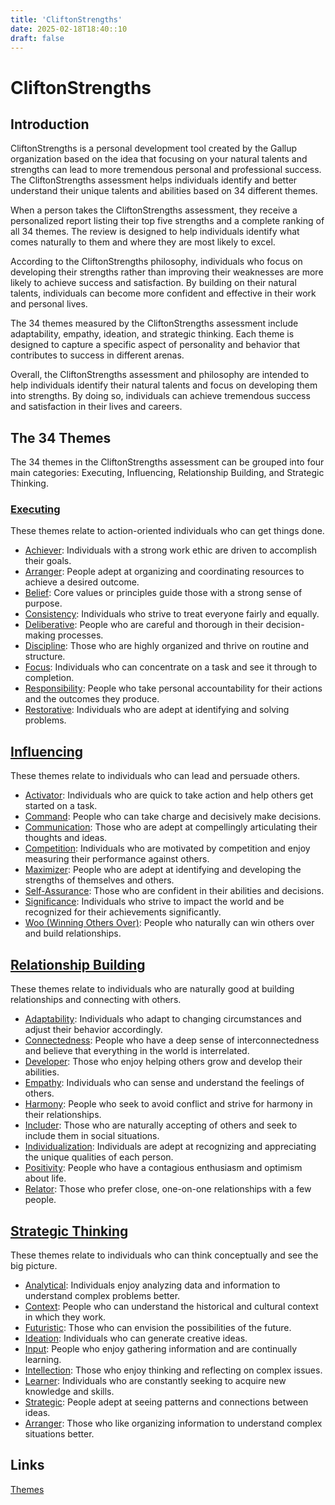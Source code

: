 ```yaml
---
title: 'CliftonStrengths'
date: 2025-02-18T18:40::10
draft: false
---
```


# CliftonStrengths

## Introduction

CliftonStrengths is a personal development tool created by the Gallup organization based on the idea that focusing on your natural talents and strengths can lead to more tremendous personal and professional success. The CliftonStrengths assessment helps individuals identify and better understand their unique talents and abilities based on 34 different themes.

When a person takes the CliftonStrengths assessment, they receive a personalized report listing their top five strengths and a complete ranking of all 34 themes. The review is designed to help individuals identify what comes naturally to them and where they are most likely to excel.

According to the CliftonStrengths philosophy, individuals who focus on developing their strengths rather than improving their weaknesses are more likely to achieve success and satisfaction. By building on their natural talents, individuals can become more confident and effective in their work and personal lives.

The 34 themes measured by the CliftonStrengths assessment include adaptability, empathy, ideation, and strategic thinking. Each theme is designed to capture a specific aspect of personality and behavior that contributes to success in different arenas.

Overall, the CliftonStrengths assessment and philosophy are intended to help individuals identify their natural talents and focus on developing them into strengths. By doing so, individuals can achieve tremendous success and satisfaction in their lives and careers.

## The 34 Themes

The 34 themes in the CliftonStrengths assessment can be grouped into four main categories: Executing, Influencing, Relationship Building, and Strategic Thinking.

### [Executing](CliftonStrengths%2025f5a900977a48ffa837ad3fa1238340/Themes%209c16e613023743ae9f91a5ec8165a876/Executing%20001f4521e469482d8ee98715cec37a5e.md)

These themes relate to action-oriented individuals who can get things done.

- [Achiever](CliftonStrengths%2025f5a900977a48ffa837ad3fa1238340/Themes%209c16e613023743ae9f91a5ec8165a876/Executing%20001f4521e469482d8ee98715cec37a5e/Achiever%203251924829a3464593e0a865ab1825a5.md): Individuals with a strong work ethic are driven to accomplish their goals.
- [Arranger](CliftonStrengths%2025f5a900977a48ffa837ad3fa1238340/Themes%209c16e613023743ae9f91a5ec8165a876/Executing%20001f4521e469482d8ee98715cec37a5e/Arranger%20c83a822e5e4a42d381a47b3a5bd4de68.md): People adept at organizing and coordinating resources to achieve a desired outcome.
- [Belief](CliftonStrengths%2025f5a900977a48ffa837ad3fa1238340/Themes%209c16e613023743ae9f91a5ec8165a876/Executing%20001f4521e469482d8ee98715cec37a5e/Belief%20ba13fbfdafb047cba54e59395a00b213.md): Core values or principles guide those with a strong sense of purpose.
- [Consistency](CliftonStrengths%2025f5a900977a48ffa837ad3fa1238340/Themes%209c16e613023743ae9f91a5ec8165a876/Executing%20001f4521e469482d8ee98715cec37a5e/Consistency%2014d3175468f04b98b884826aecccc755.md): Individuals who strive to treat everyone fairly and equally.
- [Deliberative](CliftonStrengths%2025f5a900977a48ffa837ad3fa1238340/Themes%209c16e613023743ae9f91a5ec8165a876/Executing%20001f4521e469482d8ee98715cec37a5e/Deliberative%201138003945f94c6a912aef5502d82388.md): People who are careful and thorough in their decision-making processes.
- [Discipline](CliftonStrengths%2025f5a900977a48ffa837ad3fa1238340/Themes%209c16e613023743ae9f91a5ec8165a876/Executing%20001f4521e469482d8ee98715cec37a5e/Discipline%20ddbece38499d4e40b396dd88b49c61cd.md): Those who are highly organized and thrive on routine and structure.
- [Focus](CliftonStrengths%2025f5a900977a48ffa837ad3fa1238340/Themes%209c16e613023743ae9f91a5ec8165a876/Executing%20001f4521e469482d8ee98715cec37a5e/Focus%204f31c7faf21e4032bea1f10aa3af8950.md): Individuals who can concentrate on a task and see it through to completion.
- [Responsibility](CliftonStrengths%2025f5a900977a48ffa837ad3fa1238340/Themes%209c16e613023743ae9f91a5ec8165a876/Executing%20001f4521e469482d8ee98715cec37a5e/Responsibility%200869433bc810441eadc6da6471fd473a.md): People who take personal accountability for their actions and the outcomes they produce.
- [Restorative](CliftonStrengths%2025f5a900977a48ffa837ad3fa1238340/Themes%209c16e613023743ae9f91a5ec8165a876/Executing%20001f4521e469482d8ee98715cec37a5e/Restorative%2037ff134249c34c1787b24aa09420cbe0.md): Individuals who are adept at identifying and solving problems.

## [Influencing](CliftonStrengths%2025f5a900977a48ffa837ad3fa1238340/Themes%209c16e613023743ae9f91a5ec8165a876/Influencing%20852a252406414db8ac8108da03f6c3f5.md)

These themes relate to individuals who can lead and persuade others.

- [Activator](CliftonStrengths%2025f5a900977a48ffa837ad3fa1238340/Themes%209c16e613023743ae9f91a5ec8165a876/Influencing%20852a252406414db8ac8108da03f6c3f5/Activator%20a5c44b976613433baebfad538011e4d0.md): Individuals who are quick to take action and help others get started on a task.
- [Command](CliftonStrengths%2025f5a900977a48ffa837ad3fa1238340/Themes%209c16e613023743ae9f91a5ec8165a876/Influencing%20852a252406414db8ac8108da03f6c3f5/Command%20213f606cc3d4492081b1150bd60b88bf.md): People who can take charge and decisively make decisions.
- [Communication](CliftonStrengths%2025f5a900977a48ffa837ad3fa1238340/Themes%209c16e613023743ae9f91a5ec8165a876/Influencing%20852a252406414db8ac8108da03f6c3f5/Communication%209e7bd310760f4de99ac7779749b1b602.md): Those who are adept at compellingly articulating their thoughts and ideas.
- [Competition](CliftonStrengths%2025f5a900977a48ffa837ad3fa1238340/Themes%209c16e613023743ae9f91a5ec8165a876/Influencing%20852a252406414db8ac8108da03f6c3f5/Competition%20b0509540ccc644a3a25f11908b0f66c2.md): Individuals who are motivated by competition and enjoy measuring their performance against others.
- [Maximizer](CliftonStrengths%2025f5a900977a48ffa837ad3fa1238340/Themes%209c16e613023743ae9f91a5ec8165a876/Influencing%20852a252406414db8ac8108da03f6c3f5/Maximizer%201342f40b83ca4965866e224cae0d4f40.md): People who are adept at identifying and developing the strengths of themselves and others.
- [Self-Assurance](CliftonStrengths%2025f5a900977a48ffa837ad3fa1238340/Themes%209c16e613023743ae9f91a5ec8165a876/Influencing%20852a252406414db8ac8108da03f6c3f5/Self-Assurance%203a8e057fb2914303bf57678c72bdae5b.md): Those who are confident in their abilities and decisions.
- [Significance](CliftonStrengths%2025f5a900977a48ffa837ad3fa1238340/Themes%209c16e613023743ae9f91a5ec8165a876/Influencing%20852a252406414db8ac8108da03f6c3f5/Significance%20f9810463830345e6b2dc5ab27d4489b1.md): Individuals who strive to impact the world and be recognized for their achievements significantly.
- [Woo (Winning Others Over)](<CliftonStrengths%2025f5a900977a48ffa837ad3fa1238340/Themes%209c16e613023743ae9f91a5ec8165a876/Influencing%20852a252406414db8ac8108da03f6c3f5/Woo%20(Winning%20Others%20Over)%203ef2f28fe2f640669b18693683fe6236.md>): People who naturally can win others over and build relationships.

## [Relationship Building](CliftonStrengths%2025f5a900977a48ffa837ad3fa1238340/Themes%209c16e613023743ae9f91a5ec8165a876/Relationship%20Building%200ed193b271f946ef92bc13c3ee390c14.md)

These themes relate to individuals who are naturally good at building relationships and connecting with others.

- [Adaptability](CliftonStrengths%2025f5a900977a48ffa837ad3fa1238340/Themes%209c16e613023743ae9f91a5ec8165a876/Relationship%20Building%200ed193b271f946ef92bc13c3ee390c14/Adaptability%20102c091878764f30b7b73e09ef090d6e.md): Individuals who adapt to changing circumstances and adjust their behavior accordingly.
- [Connectedness](CliftonStrengths%2025f5a900977a48ffa837ad3fa1238340/Themes%209c16e613023743ae9f91a5ec8165a876/Relationship%20Building%200ed193b271f946ef92bc13c3ee390c14/Connectedness%200af0cd197c794a52835c8791741ad832.md): People who have a deep sense of interconnectedness and believe that everything in the world is interrelated.
- [Developer](CliftonStrengths%2025f5a900977a48ffa837ad3fa1238340/Themes%209c16e613023743ae9f91a5ec8165a876/Relationship%20Building%200ed193b271f946ef92bc13c3ee390c14/Developer%2063895e1dc82a48caa4be2f4b98ff18b6.md): Those who enjoy helping others grow and develop their abilities.
- [Empathy](CliftonStrengths%2025f5a900977a48ffa837ad3fa1238340/Themes%209c16e613023743ae9f91a5ec8165a876/Relationship%20Building%200ed193b271f946ef92bc13c3ee390c14/Empathy%20cb29e7beaae34fc480435c9c081e6c9a.md): Individuals who can sense and understand the feelings of others.
- [Harmony](CliftonStrengths%2025f5a900977a48ffa837ad3fa1238340/Themes%209c16e613023743ae9f91a5ec8165a876/Relationship%20Building%200ed193b271f946ef92bc13c3ee390c14/Harmony%2092efb1ffe6f84deb91aafed8e1f99e84.md): People who seek to avoid conflict and strive for harmony in their relationships.
- [Includer](CliftonStrengths%2025f5a900977a48ffa837ad3fa1238340/Themes%209c16e613023743ae9f91a5ec8165a876/Relationship%20Building%200ed193b271f946ef92bc13c3ee390c14/Includer%20a9d5c62cb7594fbb8671c6e465ccd4a3.md): Those who are naturally accepting of others and seek to include them in social situations.
- [Individualization](CliftonStrengths%2025f5a900977a48ffa837ad3fa1238340/Themes%209c16e613023743ae9f91a5ec8165a876/Relationship%20Building%200ed193b271f946ef92bc13c3ee390c14/Individualization%201dd8e02b824a40d988d52896f8d349df.md): Individuals are adept at recognizing and appreciating the unique qualities of each person.
- [Positivity](CliftonStrengths%2025f5a900977a48ffa837ad3fa1238340/Themes%209c16e613023743ae9f91a5ec8165a876/Relationship%20Building%200ed193b271f946ef92bc13c3ee390c14/Positivity%20cd044f53e3924552a779598ed2c7156b.md): People who have a contagious enthusiasm and optimism about life.
- [Relator](CliftonStrengths%2025f5a900977a48ffa837ad3fa1238340/Themes%209c16e613023743ae9f91a5ec8165a876/Relationship%20Building%200ed193b271f946ef92bc13c3ee390c14/Relator%203a3413ce38ae4f0dad5ce379b18c294e.md): Those who prefer close, one-on-one relationships with a few people.

## [Strategic Thinking](CliftonStrengths%2025f5a900977a48ffa837ad3fa1238340/Themes%209c16e613023743ae9f91a5ec8165a876/Strategic%20Thinking%20464a4c7f923b4d2f98dbc63e821e847c.md)

These themes relate to individuals who can think conceptually and see the big picture.

- [Analytical](CliftonStrengths%2025f5a900977a48ffa837ad3fa1238340/Themes%209c16e613023743ae9f91a5ec8165a876/Strategic%20Thinking%20464a4c7f923b4d2f98dbc63e821e847c/Analytical%20c8f82e5f4ea74a7aa78b6e2f0ea9d450.md): Individuals enjoy analyzing data and information to understand complex problems better.
- [Context](CliftonStrengths%2025f5a900977a48ffa837ad3fa1238340/Themes%209c16e613023743ae9f91a5ec8165a876/Strategic%20Thinking%20464a4c7f923b4d2f98dbc63e821e847c/Context%2001eddb6f92ab4e2fa79dab5e72c14910.md): People who can understand the historical and cultural context in which they work.
- [Futuristic](CliftonStrengths%2025f5a900977a48ffa837ad3fa1238340/Themes%209c16e613023743ae9f91a5ec8165a876/Strategic%20Thinking%20464a4c7f923b4d2f98dbc63e821e847c/Futuristic%201aa1c8a49aab4e8b897b9c973f0c4e7c.md): Those who can envision the possibilities of the future.
- [Ideation](CliftonStrengths%2025f5a900977a48ffa837ad3fa1238340/Themes%209c16e613023743ae9f91a5ec8165a876/Strategic%20Thinking%20464a4c7f923b4d2f98dbc63e821e847c/Ideation%20900cd8200d414d5b81a678b8511c15f2.md): Individuals who can generate creative ideas.
- [Input](CliftonStrengths%2025f5a900977a48ffa837ad3fa1238340/Themes%209c16e613023743ae9f91a5ec8165a876/Strategic%20Thinking%20464a4c7f923b4d2f98dbc63e821e847c/Input%20fb3c83b7067f460f8975e46c2a759d52.md): People who enjoy gathering information and are continually learning.
- [Intellection](CliftonStrengths%2025f5a900977a48ffa837ad3fa1238340/Themes%209c16e613023743ae9f91a5ec8165a876/Strategic%20Thinking%20464a4c7f923b4d2f98dbc63e821e847c/Intellection%2046f95ca1546c4200aa6c059ca8d0d378.md): Those who enjoy thinking and reflecting on complex issues.
- [Learner](CliftonStrengths%2025f5a900977a48ffa837ad3fa1238340/Themes%209c16e613023743ae9f91a5ec8165a876/Strategic%20Thinking%20464a4c7f923b4d2f98dbc63e821e847c/Learner%202496e9863958483d97e373f553d51f0d.md): Individuals who are constantly seeking to acquire new knowledge and skills.
- [Strategic](CliftonStrengths%2025f5a900977a48ffa837ad3fa1238340/Themes%209c16e613023743ae9f91a5ec8165a876/Strategic%20Thinking%20464a4c7f923b4d2f98dbc63e821e847c/Strategic%2076ebb956f6fb436cb5917760f319d30c.md): People adept at seeing patterns and connections between ideas.
- [Arranger](CliftonStrengths%2025f5a900977a48ffa837ad3fa1238340/Themes%209c16e613023743ae9f91a5ec8165a876/Executing%20001f4521e469482d8ee98715cec37a5e/Arranger%20c83a822e5e4a42d381a47b3a5bd4de68.md): Those who like organizing information to understand complex situations better.

## Links

[Themes](CliftonStrengths%2025f5a900977a48ffa837ad3fa1238340/Themes%209c16e613023743ae9f91a5ec8165a876.md)
